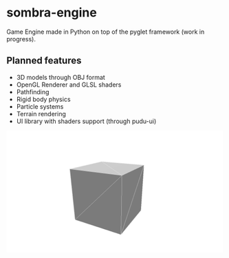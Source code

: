 # sombra-engine 

Game Engine made in Python on top of the pyglet framework (work in progress).

## Planned features

- 3D models through OBJ format
- OpenGL Renderer and GLSL shaders
- Pathfinding
- Rigid body physics
- Particle systems
- Terrain rendering
- UI library with shaders support (through pudu-ui)

![screenshot](docs/screenshot.png)
